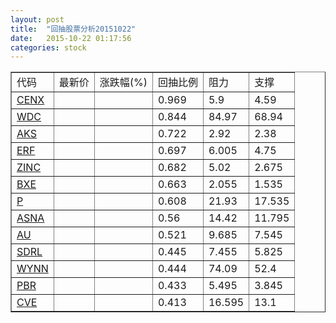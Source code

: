 ```yaml
---
layout: post
title:  "回抽股票分析20151022"
date:   2015-10-22 01:17:56
categories: stock
---
```

<script type="text/javascript">
var stockList = []
stockList.push('gb_cenx');
stockList.push('gb_wdc');
stockList.push('gb_aks');
stockList.push('gb_erf');
stockList.push('gb_zinc');
stockList.push('gb_bxe');
stockList.push('gb_p');
stockList.push('gb_asna');
stockList.push('gb_au');
stockList.push('gb_sdrl');
stockList.push('gb_wynn');
stockList.push('gb_pbr');
stockList.push('gb_cve');
</script>
<table border="1">
 <tr>
 <td>代码</td>
 <td>最新价</td>
 <td>涨跌幅(%)</td>
 <td>回抽比例</td>
 <td>阻力</td>
 <td>支撑</td>
</tr>
  <tr id="cenx">
  <td><a href="http://stock.finance.sina.com.cn/usstock/quotes/CENX.html" target="_blank">CENX</a></td><td></td><td></td><td>0.969</td><td>5.9</td><td>4.59</td></tr>
  <tr id="wdc">
  <td><a href="http://stock.finance.sina.com.cn/usstock/quotes/WDC.html" target="_blank">WDC</a></td><td></td><td></td><td>0.844</td><td>84.97</td><td>68.94</td></tr>
  <tr id="aks">
  <td><a href="http://stock.finance.sina.com.cn/usstock/quotes/AKS.html" target="_blank">AKS</a></td><td></td><td></td><td>0.722</td><td>2.92</td><td>2.38</td></tr>
  <tr id="erf">
  <td><a href="http://stock.finance.sina.com.cn/usstock/quotes/ERF.html" target="_blank">ERF</a></td><td></td><td></td><td>0.697</td><td>6.005</td><td>4.75</td></tr>
  <tr id="zinc">
  <td><a href="http://stock.finance.sina.com.cn/usstock/quotes/ZINC.html" target="_blank">ZINC</a></td><td></td><td></td><td>0.682</td><td>5.02</td><td>2.675</td></tr>
  <tr id="bxe">
  <td><a href="http://stock.finance.sina.com.cn/usstock/quotes/BXE.html" target="_blank">BXE</a></td><td></td><td></td><td>0.663</td><td>2.055</td><td>1.535</td></tr>
  <tr id="p">
  <td><a href="http://stock.finance.sina.com.cn/usstock/quotes/P.html" target="_blank">P</a></td><td></td><td></td><td>0.608</td><td>21.93</td><td>17.535</td></tr>
  <tr id="asna">
  <td><a href="http://stock.finance.sina.com.cn/usstock/quotes/ASNA.html" target="_blank">ASNA</a></td><td></td><td></td><td>0.56</td><td>14.42</td><td>11.795</td></tr>
  <tr id="au">
  <td><a href="http://stock.finance.sina.com.cn/usstock/quotes/AU.html" target="_blank">AU</a></td><td></td><td></td><td>0.521</td><td>9.685</td><td>7.545</td></tr>
  <tr id="sdrl">
  <td><a href="http://stock.finance.sina.com.cn/usstock/quotes/SDRL.html" target="_blank">SDRL</a></td><td></td><td></td><td>0.445</td><td>7.455</td><td>5.825</td></tr>
  <tr id="wynn">
  <td><a href="http://stock.finance.sina.com.cn/usstock/quotes/WYNN.html" target="_blank">WYNN</a></td><td></td><td></td><td>0.444</td><td>74.09</td><td>52.4</td></tr>
  <tr id="pbr">
  <td><a href="http://stock.finance.sina.com.cn/usstock/quotes/PBR.html" target="_blank">PBR</a></td><td></td><td></td><td>0.433</td><td>5.495</td><td>3.845</td></tr>
  <tr id="cve">
  <td><a href="http://stock.finance.sina.com.cn/usstock/quotes/CVE.html" target="_blank">CVE</a></td><td></td><td></td><td>0.413</td><td>16.595</td><td>13.1</td></tr>
</table>
